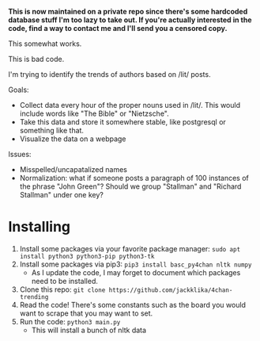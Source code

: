 __This is now maintained on a private repo since there's some hardcoded database stuff I'm too lazy to take out. If you're actually interested in the code, find a way to contact me and I'll send you a censored copy.__

This somewhat works.

This is bad code.

I'm trying to identify the trends of authors based on /lit/ posts.

Goals:
- Collect data every hour of the proper nouns used in /lit/. This would include words like "The Bible" or "Nietzsche". 
- Take this data and store it somewhere stable, like postgresql or something like that.
- Visualize the data on a webpage

Issues:
- Misspelled/uncapatalized names
- Normalization: what if someone posts a paragraph of 100 instances of the phrase "John Green"? Should we group "Stallman" and "Richard Stallman" under one key?

# Installing
1. Install some packages via your favorite package manager: `sudo apt install python3 python3-pip python3-tk`
2. Install some packages via pip3: `pip3 install basc_py4chan nltk numpy`
	- As I update the code, I may forget to document which packages need to be installed.
3. Clone this repo: `git clone https://github.com/jackklika/4chan-trending`
4. Read the code! There's some constants such as the board you would want to scrape that you may want to set.
5. Run the code: `python3 main.py`
	- This will install a bunch of nltk data
